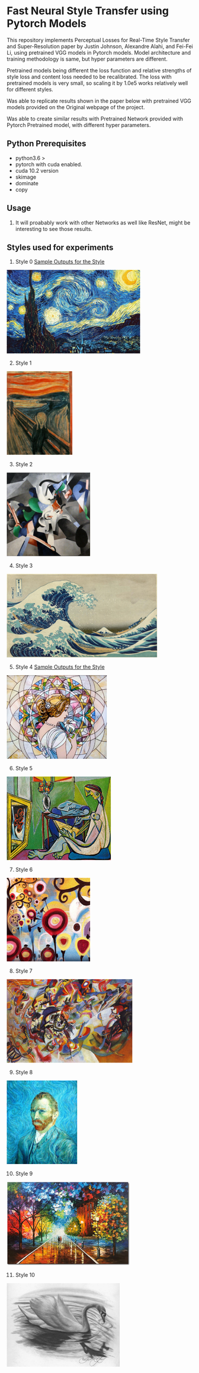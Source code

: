 # Fast Neural Style Transfer using Pytorch Models

This repository implements Perceptual Losses for Real-Time Style Transfer and Super-Resolution paper by Justin Johnson, Alexandre Alahi, and Fei-Fei Li, using pretrained VGG models in Pytorch models. Model architecture and training methodology is same, but hyper parameters are different. 

Pretrained models being different the loss function and relative strengths of style loss and content loss needed to be recalibrated. The loss with pretrained models is very small, so scaling it by 1.0e5 works relatively well for different styles.

Was able to replicate results shown in the paper below with pretrained VGG models provided on the Original webpage of the project.

Was able to create similar results with Pretrained Network provided with Pytorch Pretrained model, with different hyper parameters.

## Python Prerequisites

- python3.6 >
- pytorch with cuda enabled.
- cuda 10.2 version
- skimage
- dominate
- copy 


## Usage




1. It will proabably work with other Networks as well like ResNet, might be interesting to see those results.

## Styles used for experiments

1. Style 0 [Sample Outputs for the Style](results/style0.md)

<img src='styles/starry_night.jpg' height='225px'>

2. Style 1

<img src='styles/the_scream.jpg' height='225px'>

3. Style 2

<img src='styles/udnie.jpg' height='225px'>

4. Style 3
<img src='styles/wave.jpg' height='225px'>

5. Style 4 [Sample Outputs for the Style](results/style4.md)
<img src='styles/mosaic.jpg' height='225px'>

6. Style 5
<img src='styles/la_muse.jpg' height='225px'>

7. Style 6
<img src='styles/candy.jpg' height='225px'>

8. Style 7
<img src='styles/composition_vii.jpg' height='225px'>

9. Style 8
<img src='styles/SampleStyle-2.jpg' height='225px'>

10. Style 9
<img src='styles/SampleStyle-1.jpg' height='225px'>

11. Style 10
<img src='styles/SampleStyle-4.jpg' height='225px'>

